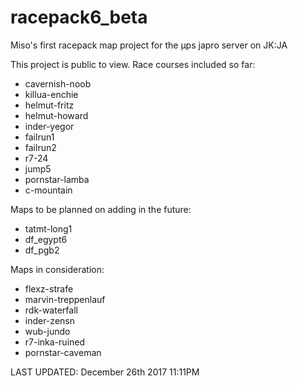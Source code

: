 # racepack6_beta

Miso's first racepack map project for the µps japro server on JK:JA

This project is public to view. Race courses included so far:

* cavernish-noob
* killua-enchie
* helmut-fritz
* helmut-howard
* inder-yegor
* failrun1
* failrun2
* r7-24
* jump5
* pornstar-lamba
* c-mountain


Maps to be planned on adding in the future:

* tatmt-long1
* df_egypt6
* df_pgb2

Maps in consideration:

* flexz-strafe
* marvin-treppenlauf
* rdk-waterfall
* inder-zensn
* wub-jundo
* r7-inka-ruined
* pornstar-caveman


LAST UPDATED: December 26th 2017 11:11PM
